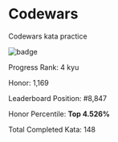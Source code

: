# Codewars
Codewars kata practice

![badge](https://www.codewars.com/users/cruisediary/badges/large)

Progress
Rank: 4 kyu

Honor: 1,169

Leaderboard Position: #8,847

Honor Percentile: **Top 4.526%**

Total Completed Kata: 148
